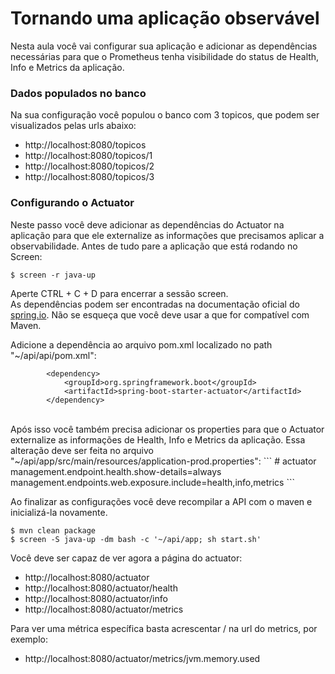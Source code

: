 # Tornando uma aplicação observável
Nesta aula você vai configurar sua aplicação e adicionar as dependências necessárias para que o Prometheus tenha visibilidade do status de Health, Info e Metrics da aplicação.</br>


### Dados populados no banco</br>
Na sua configuração você populou o banco com 3 topicos, que podem ser visualizados pelas urls abaixo:
* http://localhost:8080/topicos
* http://localhost:8080/topicos/1
* http://localhost:8080/topicos/2
* http://localhost:8080/topicos/3

### Configurando o Actuator</br>
Neste passo você deve adicionar as dependências do Actuator na aplicação para que ele externalize as informações que precisamos aplicar a observabilidade. Antes de tudo pare a aplicação que está rodando no Screen:
```
$ screen -r java-up
```
Aperte CTRL + C + D para encerrar a sessão screen.
</br>
As dependências podem ser encontradas na documentação oficial do <a href="https://spring.io/guides/gs/spring-boot/">spring.io</a>. Não se esqueça que você deve usar a que for compatível com Maven.</br>

Adicione a dependência ao arquivo pom.xml localizado no path "~/api/api/pom.xml":
```
		<dependency>
			<groupId>org.springframework.boot</groupId>
			<artifactId>spring-boot-starter-actuator</artifactId>
		</dependency>
```
</br>
Após isso você também precisa adicionar os properties para que o Actuator externalize as informações de Health, Info e Metrics da aplicação.
Essa alteração deve ser feita no arquivo "~/api/app/src/main/resources/application-prod.properties":
```
# actuator
management.endpoint.health.show-details=always
management.endpoints.web.exposure.include=health,info,metrics
```
</br>

Ao finalizar as configurações você deve recompilar a API com o maven e inicializá-la novamente.
```
$ mvn clean package
$ screen -S java-up -dm bash -c '~/api/app; sh start.sh'
```
Você deve ser capaz de ver agora a página do actuator:
* http://localhost:8080/actuator
* http://localhost:8080/actuator/health
* http://localhost:8080/actuator/info
* http://localhost:8080/actuator/metrics

Para ver uma métrica específica basta acrescentar /<nome-da-metrica> na url do metrics, por exemplo:
* http://localhost:8080/actuator/metrics/jvm.memory.used

